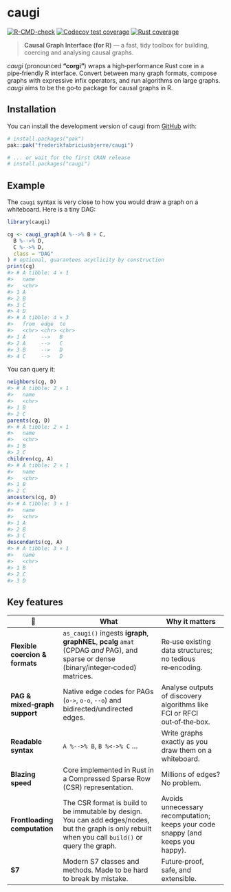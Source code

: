 
<!-- README.md is generated from README.Rmd. Please edit that file -->

# caugi

<!-- badges: start -->

[![R-CMD-check](https://github.com/frederikfabriciusbjerre/caugi/actions/workflows/R-CMD-check.yaml/badge.svg)](https://github.com/frederikfabriciusbjerre/caugi/actions/workflows/R-CMD-check.yaml)
[![Codecov test
coverage](https://codecov.io/gh/frederikfabriciusbjerre/caugi/graph/badge.svg?flag=R)](https://app.codecov.io/gh/frederikfabriciusbjerre/caugi)
[![Rust
coverage](https://codecov.io/gh/frederikfabriciusbjerre/caugi/graph/badge.svg?flag=rust)](https://app.codecov.io/gh/frederikfabriciusbjerre/caugi?flags%5B%5D=rust)
<!-- badges: end -->

> **Causal Graph Interface (for R)** — a fast, tidy toolbox for
> building, coercing and analysing causal graphs.

*caugi* (pronounced **“corgi”**) wraps a high‑performance Rust core in a
pipe‑friendly R interface. Convert between many graph formats, compose
graphs with expressive infix operators, and run algorithms on large
graphs. *caugi* aims to be the go‑to package for causal graphs in R.

## Installation

You can install the development version of caugi from
[GitHub](https://github.com/) with:

``` r
# install.packages("pak")
pak::pak("frederikfabriciusbjerre/caugi")

# ... or wait for the first CRAN release
# install.packages("caugi")
```

## Example

The `caugi` syntax is very close to how you would draw a graph on a
whiteboard. Here is a tiny DAG:

``` r
library(caugi)

cg <- caugi_graph(A %-->% B + C,
  B %-->% D,
  C %-->% D,
  class = "DAG"
) # optional, guarantees acyclicity by construction
print(cg)
#> # A tibble: 4 × 1
#>   name 
#>   <chr>
#> 1 A    
#> 2 B    
#> 3 C    
#> 4 D    
#> # A tibble: 4 × 3
#>   from  edge  to   
#>   <chr> <chr> <chr>
#> 1 A     -->   B    
#> 2 A     -->   C    
#> 3 B     -->   D    
#> 4 C     -->   D
```

You can query it:

``` r
neighbors(cg, D)
#> # A tibble: 2 × 1
#>   name 
#>   <chr>
#> 1 B    
#> 2 C
parents(cg, D)
#> # A tibble: 2 × 1
#>   name 
#>   <chr>
#> 1 B    
#> 2 C
children(cg, A)
#> # A tibble: 2 × 1
#>   name 
#>   <chr>
#> 1 B    
#> 2 C
ancestors(cg, D)
#> # A tibble: 3 × 1
#>   name 
#>   <chr>
#> 1 A    
#> 2 B    
#> 3 C
descendants(cg, A)
#> # A tibble: 3 × 1
#>   name 
#>   <chr>
#> 1 B    
#> 2 C    
#> 3 D
```

## Key features

| :rocket: | What | Why it matters |
|----|----|----|
| **Flexible coercion & formats** | `as_caugi()` ingests **igraph**, **graphNEL**, **pcalg** `amat` (CPDAG *and* PAG), and sparse or dense (binary/integer‑coded) matrices. | Re‑use existing data structures; no tedious re‑encoding. |
| **PAG & mixed‑graph support** | Native edge codes for PAGs (`o->`, `o-o`, `--o`) and bidirected/undirected edges. | Analyse outputs of discovery algorithms like FCI or RFCI out‑of‑the‑box. |
| **Readable syntax** | `A %-->% B`, `B %<->% C` … | Write graphs exactly as you draw them on a whiteboard. |
| **Blazing speed** | Core implemented in Rust in a Compressed Sparse Row (CSR) representation. | Millions of edges? No problem. |
| **Frontloading computation** | The CSR format is build to be immutable by design. You can add edges/nodes, but the graph is only rebuilt when you call `build()` or query the graph. | Avoids unnecessary recomputation; keeps your code snappy (and keeps you happy). |
| **S7** | Modern S7 classes and methods. Made to be hard to break by mistake. | Future‑proof, safe, and extensible. |
